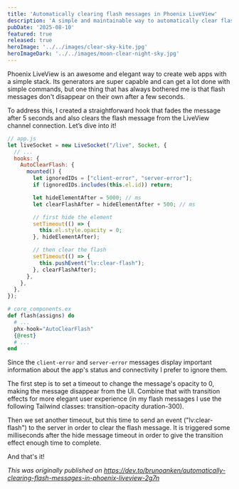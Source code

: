 ```yaml
---
title: 'Automatically clearing flash messages in Phoenix LiveView'
description: 'A simple and maintainable way to automatically clear flash messages in Phoenix LiveView.'
pubDate: '2025-08-10'
featured: true
released: true
heroImage: '../../images/clear-sky-kite.jpg'
heroImageDark: '../../images/moon-clear-night-sky.jpg'
---
```


Phoenix LiveView is an awesome and elegant way to create web apps with a simple stack. Its generators are super capable and can get a lot done with simple commands, but one thing that has always bothered me is that flash messages don't disappear on their own after a few seconds.

To address this, I created a straightforward hook that fades the message after 5 seconds and also clears the flash message from the LiveView channel connection. Let’s dive into it!

```javascript
// app.js
let liveSocket = new LiveSocket("/live", Socket, {
  // ...
  hooks: {
    AutoClearFlash: {
      mounted() {
        let ignoredIDs = ["client-error", "server-error"];
        if (ignoredIDs.includes(this.el.id)) return;

        let hideElementAfter = 5000; // ms
        let clearFlashAfter = hideElementAfter + 500; // ms

        // first hide the element
        setTimeout(() => {
          this.el.style.opacity = 0;
        }, hideElementAfter);

        // then clear the flash
        setTimeout(() => {
          this.pushEvent("lv:clear-flash");
        }, clearFlashAfter);
      },
    },
  },
});
```

```elixir
# core_components.ex
def flash(assigns) do
  # ...
  phx-hook="AutoClearFlash"
  {@rest}
  # ...
end
```

Since the `client-error` and `server-error` messages display important information about the app's status and connectivity I prefer to ignore them.

The first step is to set a timeout to change the message's opacity to 0, making the message disappear from the UI. Combine that with transition effects for more elegant user experience (in my flash messages I use the following Tailwind classes: transition-opacity duration-300).

Then we set another timeout, but this time to send an event ("lv:clear-flash") to the server in order to clear the flash message. It is triggered some milliseconds after the hide message timeout in order to give the transition effect enough time to complete.

And that's it!

*This was originally published on https://dev.to/brunoanken/automatically-clearing-flash-messages-in-phoenix-liveview-2g7n*
